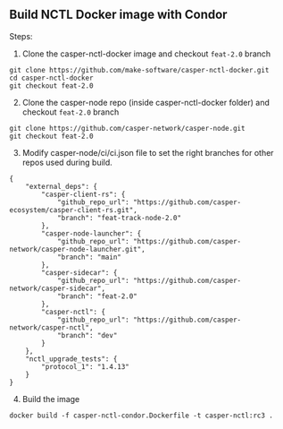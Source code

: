 ## Build NCTL Docker image with Condor

Steps:

1. Clone the casper-nctl-docker image and checkout `feat-2.0` branch

```
git clone https://github.com/make-software/casper-nctl-docker.git
cd casper-nctl-docker
git checkout feat-2.0
````

2. Clone the casper-node repo (inside casper-nctl-docker folder) and checkout `feat-2.0` branch

```
git clone https://github.com/casper-network/casper-node.git
git checkout feat-2.0
```

3. Modify casper-node/ci/ci.json file to set the right branches for other repos used during build.

```
{
    "external_deps": {
        "casper-client-rs": {
            "github_repo_url": "https://github.com/casper-ecosystem/casper-client-rs.git",
            "branch": "feat-track-node-2.0"
        },
        "casper-node-launcher": {
            "github_repo_url": "https://github.com/casper-network/casper-node-launcher.git",
            "branch": "main"
        },
        "casper-sidecar": {
            "github_repo_url": "https://github.com/casper-network/casper-sidecar",
            "branch": "feat-2.0"
        },
        "casper-nctl": {
            "github_repo_url": "https://github.com/casper-network/casper-nctl",
            "branch": "dev"
        }
    },
    "nctl_upgrade_tests": {
        "protocol_1": "1.4.13"
    }
}
```

4. Build the image

```
docker build -f casper-nctl-condor.Dockerfile -t casper-nctl:rc3 .
```